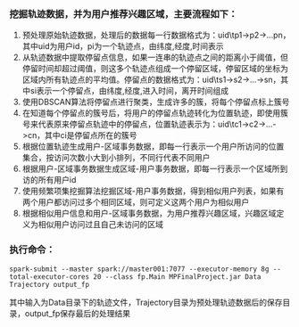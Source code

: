 ### 挖掘轨迹数据，并为用户推荐兴趣区域，主要流程如下：
1. 预处理原始轨迹数据，处理后的数据每一行数据格式为：uid\tp1->p2->...pn，其中uid为用户id，pi为一个轨迹点，由纬度,经度,时间表示
2. 从轨迹数据中提取停留点信息，如果一连串的轨迹点之间的距离小于阈值，但停留时间却超过阈值，则这多个轨迹点组成一个停留区域，停留区域的坐标为区域内所有轨迹点的平均值。停留点的数据格式为：uid\ts1->s2->...->sn，其中si表示一个停留点，由纬度,经度,进入时间，离开时间组成
3. 使用DBSCAN算法将停留点进行聚类，生成许多的簇，将每个停留点标上簇号
4. 在知道每个停留点的簇号后，将用户的停留点轨迹转化为位置轨迹，即使用簇号来代表原来停留点轨迹中的停留点，位置轨迹表示为：uid\tc1->c2->...->cn，其中ci是停留点所在的簇号
5. 根据位置轨迹生成用户-区域事务数据，即每一行表示一个用户所访问的位置集合，按访问次数小大到小排列，不同行代表不同用户
6. 根据用户-区域事务数据生成区域-用户事务数据，即每一行表示一个区域所到访的所有用户id
7. 使用频繁项集挖掘算法挖掘区域-用户事务数据，得到相似用户列表，如果有两个用户都访问过多个相同区域，则可定义这两个用户为相似用户
8. 根据相似用户信息和用户-区域事务数据，为用户推荐兴趣区域，兴趣区域定义为相似用户访问过且自己未访问的区域


### 执行命令：
    spark-submit --master spark://master001:7077 --executor-memory 8g --total-executor-cores 20 --class fp.Main MPFinalProject.jar Data Trajectory output_fp
其中输入为Data目录下的轨迹文件，Trajectory目录为预处理轨迹数据后的保存目录，output_fp保存最后的处理结果